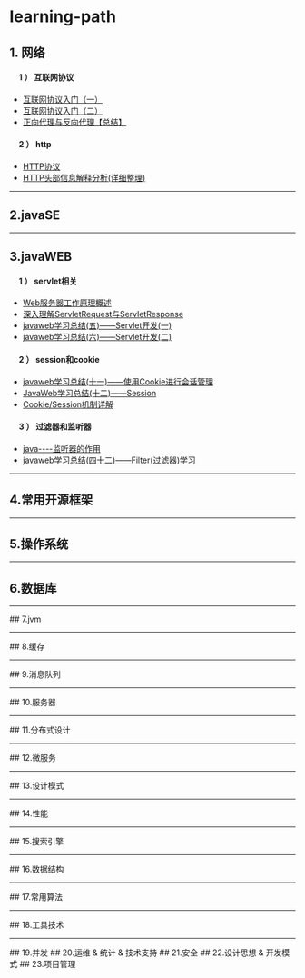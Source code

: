 ﻿# learning-path

## 1. 网络
#### &nbsp;&nbsp;&nbsp;&nbsp; 1 ） 互联网协议
* [互联网协议入门（一）](http://www.ruanyifeng.com/blog/2012/05/internet_protocol_suite_part_i.html)<br>
* [互联网协议入门（二）](http://www.ruanyifeng.com/blog/2012/06/internet_protocol_suite_part_ii.html)<br>
* [正向代理与反向代理【总结】](https://www.cnblogs.com/Anker/p/6056540.html)<br>

#### &nbsp;&nbsp;&nbsp;&nbsp; 2 ） http
* [HTTP协议](https://www.cnblogs.com/master-song/p/8820244.html)<br>
* [HTTP头部信息解释分析(详细整理)](https://www.cnblogs.com/jiangxiaobo/p/5499488.html)<br>

<hr>

## 2.javaSE

<hr>

## 3.javaWEB
#### &nbsp;&nbsp;&nbsp;&nbsp; 1 ） servlet相关
* [Web服务器工作原理概述](http://www.importnew.com/15020.html)<br>
* [深入理解ServletRequest与ServletResponse](http://lavasoft.blog.51cto.com/62575/275586/)<br>
* [javaweb学习总结(五)——Servlet开发(一)](https://www.cnblogs.com/xdp-gacl/p/3760336.html)<br>
* [javaweb学习总结(六)——Servlet开发(二)](http://www.cnblogs.com/xdp-gacl/p/3763559.html)<br>

#### &nbsp;&nbsp;&nbsp;&nbsp; 2 ） session和cookie
* [javaweb学习总结(十一)——使用Cookie进行会话管理](http://www.cnblogs.com/xdp-gacl/p/3803033.html)<br>
* [JavaWeb学习总结(十二)——Session](http://www.cnblogs.com/xdp-gacl/p/3855702.html)<br>
* [Cookie/Session机制详解](https://blog.csdn.net/fangaoxin/article/details/6952954/)<br>

#### &nbsp;&nbsp;&nbsp;&nbsp; 3 ） 过滤器和监听器
* [java----监听器的作用](https://www.cnblogs.com/w-wfy/p/6425357.html)<br>
* [javaweb学习总结(四十二)——Filter(过滤器)学习](http://www.cnblogs.com/xdp-gacl/p/3948353.html)<br>

<hr>

## 4.常用开源框架

<hr>

## 5.操作系统

<hr>

## 6.数据库
<hr>
## 7.jvm
<hr>
## 8.缓存
<hr>
## 9.消息队列
<hr>
## 10.服务器
<hr>
## 11.分布式设计
<hr>
## 12.微服务
<hr>
## 13.设计模式
<hr>
## 14.性能
<hr>
## 15.搜索引擎
<hr>
## 16.数据结构
<hr>
## 17.常用算法
<hr>
## 18.工具技术
<hr>
## 19.并发
## 20.运维 & 统计 & 技术支持
## 21.安全
## 22.设计思想 & 开发模式
## 23.项目管理
